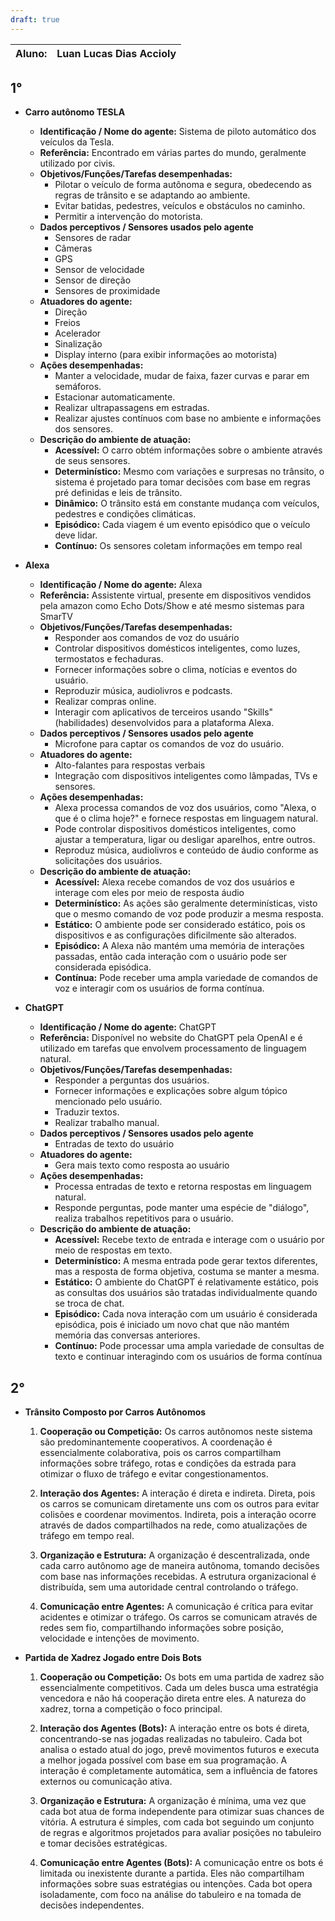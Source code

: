 ```yaml
---
draft: true
---
```



| **Aluno:**| Luan Lucas Dias Accioly |
| --------------- | ----------------------- |
## 1°
- **Carro autônomo TESLA**
	- **Identificação / Nome do agente:** Sistema de piloto automático dos veículos da Tesla.
	- **Referência:** Encontrado em várias partes do mundo, geralmente utilizado por civis.
	- **Objetivos/Funções/Tarefas desempenhadas:**
		- Pilotar o veículo de forma autônoma e segura, obedecendo as regras de trânsito e se adaptando ao ambiente.
		- Evitar batidas, pedestres, veículos e obstáculos no caminho.
		- Permitir a intervenção do motorista.
	- **Dados perceptivos / Sensores usados pelo agente**
		- Sensores de radar
		- Câmeras
		- GPS
		- Sensor de velocidade
		- Sensor de direção
		- Sensores de proximidade
	- **Atuadores do agente:**
		- Direção
		- Freios
		- Acelerador
		- Sinalização
		- Display interno (para exibir informações ao motorista)
	- **Ações desempenhadas:**
		- Manter a velocidade, mudar de faixa, fazer curvas e parar em semáforos.
		- Estacionar automaticamente.
		- Realizar ultrapassagens em estradas.
		- Realizar ajustes contínuos com base no ambiente e informações dos sensores.
	- **Descrição do ambiente de atuação:**
		- **Acessível:** O carro obtém informações sobre o ambiente através de seus sensores.
		- **Determinístico:** Mesmo com variações e surpresas no trânsito, o sistema é projetado para tomar decisões com base em regras pré definidas e leis de trânsito.
		- **Dinâmico:** O trânsito está em constante mudança com veículos, pedestres e condições climáticas.
		- **Episódico:** Cada viagem é um evento episódico que o veículo deve lidar.
		- **Contínuo:** Os sensores coletam informações em tempo real

- **Alexa**
	- **Identificação / Nome do agente:** Alexa
	- **Referência:** Assistente virtual, presente em dispositivos vendidos pela amazon como Echo Dots/Show e até mesmo sistemas para SmarTV
	- **Objetivos/Funções/Tarefas desempenhadas:**
		- Responder aos comandos de voz do usuário
		- Controlar dispositivos domésticos inteligentes, como luzes, termostatos e fechaduras.
		- Fornecer informações sobre o clima, notícias e eventos do usuário.
		- Reproduzir música, audiolivros e podcasts.
		- Realizar compras online.
		- Interagir com aplicativos de terceiros usando "Skills" (habilidades) desenvolvidos para a plataforma Alexa.
	- **Dados perceptivos / Sensores usados pelo agente**
		- Microfone para captar os comandos de voz do usuário.
	- **Atuadores do agente:**
		- Alto-falantes para respostas verbais
		- Integração com dispositivos inteligentes como lâmpadas, TVs e sensores.
	- **Ações desempenhadas:**
		- Alexa processa comandos de voz dos usuários, como "Alexa, o que é o clima hoje?" e fornece respostas em linguagem natural.
		- Pode controlar dispositivos domésticos inteligentes, como ajustar a temperatura, ligar ou desligar aparelhos, entre outros.
		- Reproduz música, audiolivros e conteúdo de áudio conforme as solicitações dos usuários.
	- **Descrição do ambiente de atuação:**
		- **Acessível:** Alexa recebe comandos de voz dos usuários e interage com eles por meio de resposta áudio
		- **Determinístico:** As ações são geralmente determinísticas, visto que o mesmo comando de voz pode produzir a mesma resposta.
		- **Estático:** O ambiente pode ser considerado estático, pois os dispositivos e as configurações dificilmente são alterados.
		- **Episódico:** A Alexa não mantém uma memória de interações passadas, então cada interação com o usuário pode ser considerada episódica.
		- **Contínua:** Pode receber uma ampla variedade de comandos de voz e interagir com os usuários de forma contínua.

- **ChatGPT**
	- **Identificação / Nome do agente:** ChatGPT 
	- **Referência:** Disponível no website do ChatGPT pela OpenAI e é utilizado em tarefas que envolvem processamento de linguagem natural.
	- **Objetivos/Funções/Tarefas desempenhadas:**
		- Responder a perguntas dos usuários.
		- Fornecer informações e explicações sobre algum tópico mencionado pelo usuário.
		- Traduzir textos.
		- Realizar trabalho manual.
	- **Dados perceptivos / Sensores usados pelo agente**
		- Entradas de texto do usuário
	- **Atuadores do agente:**
		- Gera mais texto como resposta ao usuário
	- **Ações desempenhadas:**
		- Processa entradas de texto e retorna respostas em linguagem natural.
		- Responde perguntas, pode manter uma espécie de "diálogo", realiza trabalhos repetitivos para o usuário.
	- **Descrição do ambiente de atuação:**
		- **Acessível:** Recebe texto de entrada e interage com o usuário por meio de respostas em texto.
		- **Determinístico:** A mesma entrada pode gerar textos diferentes, mas a resposta de forma objetiva, costuma se manter a mesma.
		- **Estático:** O ambiente do ChatGPT é relativamente estático, pois as consultas dos usuários são tratadas individualmente quando se troca de chat.
		- **Episódico:** Cada nova interação com um usuário é considerada episódica, pois é iniciado um novo chat que não mantém memória das conversas anteriores.
		- **Contínuo:** Pode processar uma ampla variedade de consultas de texto e continuar interagindo com os usuários de forma contínua

## 2°

- **Trânsito Composto por Carros Autônomos**
	1. **Cooperação ou Competição:** Os carros autônomos neste sistema são predominantemente cooperativos. A coordenação é essencialmente colaborativa, pois os carros compartilham informações sobre tráfego, rotas e condições da estrada para otimizar o fluxo de tráfego e evitar congestionamentos.
	    
	2. **Interação dos Agentes:** A interação é direta e indireta. Direta, pois os carros se comunicam diretamente uns com os outros para evitar colisões e coordenar movimentos. Indireta, pois a interação ocorre através de dados compartilhados na rede, como atualizações de tráfego em tempo real.
	    
	3. **Organização e Estrutura:** A organização é descentralizada, onde cada carro autônomo age de maneira autônoma, tomando decisões com base nas informações recebidas. A estrutura organizacional é distribuída, sem uma autoridade central controlando o tráfego.
	    
	4. **Comunicação entre Agentes:** A comunicação é crítica para evitar acidentes e otimizar o tráfego. Os carros se comunicam através de redes sem fio, compartilhando informações sobre posição, velocidade e intenções de movimento.
	
 - **Partida de Xadrez Jogado entre Dois Bots**

	1. **Cooperação ou Competição:** Os bots em uma partida de xadrez são essencialmente competitivos. Cada um deles busca uma estratégia vencedora e não há cooperação direta entre eles. A natureza do xadrez,  torna a competição o foco principal.
	    
	2. **Interação dos Agentes (Bots):** A interação entre os bots é direta, concentrando-se nas jogadas realizadas no tabuleiro. Cada bot analisa o estado atual do jogo, prevê movimentos futuros e executa a melhor jogada possível com base em sua programação. A interação é completamente automática, sem a influência de fatores externos ou comunicação ativa.
	    
	3. **Organização e Estrutura:** A organização é mínima, uma vez que cada bot atua de forma independente para otimizar suas chances de vitória. A estrutura é simples, com cada bot seguindo um conjunto de regras e algoritmos projetados para avaliar posições no tabuleiro e tomar decisões estratégicas.
	    
	4. **Comunicação entre Agentes (Bots):** A comunicação entre os bots é limitada ou inexistente durante a partida. Eles não compartilham informações sobre suas estratégias ou intenções. Cada bot opera isoladamente, com foco na análise do tabuleiro e na tomada de decisões independentes.